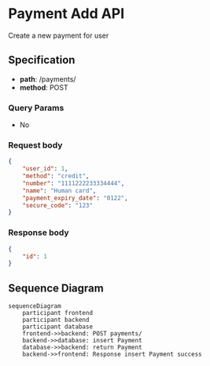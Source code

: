 # Payment Add API
Create a new payment for user

## Specification
* **path**: /payments/
* **method**: POST

### Query Params
- No
### Request body
```json
{
    "user_id": 1,
    "method": "credit",
    "number": "1111222233334444",
    "name": "Human card",
    "payment_expiry_date": "0122",
    "secure_code": "123"
}
```

### Response body
```json
{
    "id": 1
}
```

## Sequence Diagram
```mermaid
sequenceDiagram
    participant frontend
    participant backend
    participant database
    frontend->>backend: POST payments/
    backend->>database: insert Payment
    database->>backend: return Payment
    backend->>frontend: Response insert Payment success
```